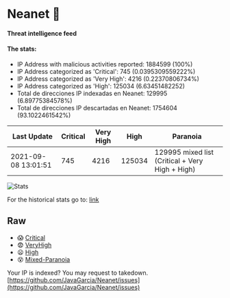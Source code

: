 # Neanet :hocho:
#### Threat intelligence feed
#### The stats:

- IP Address with malicious activities reported: 1884599 (100%)
- IP Address categorized as 'Critical':  745 (0.0395309559222%)
- IP Address categorized as 'Very High':  4216 (0.22370806734%)
- IP Address categorized as 'High':  125034 (6.63451482252)
- Total de direcciones IP indexadas en Neanet:  129995 (6.89775384578%)
- Total de direcciones IP descartadas en Neanet:  1754604 (93.1022461542%)

| Last Update | Critical | Very High | High | Paranoia |
| --- | --- | --- | --- | --- |
| 2021-09-08 13:01:51 | 745 | 4216 | 125034 | 129995 mixed list (Critical + Very High + High)|

![Stats](https://docs.google.com/spreadsheets/d/e/2PACX-1vSnaNMIXVabIpDJjufMlzH7poXnshF3mgd8Is1g9ytUEzVsP5my4Trn8f-xkoLLQ38xpL3HtmUexLo6/pubchart?oid=501124687&format=image)

For the historical stats go to: [link](/stats.csv)
## Raw
- :scream: [Critical](https://raw.githubusercontent.com/JavaGarcia/Neanet/master/blacklists/neanet_critical.txt)
- :fearful: [VeryHigh](https://raw.githubusercontent.com/JavaGarcia/Neanet/master/blacklists/neanet_veryHigh.txtt)
- :frowning: [High](https://raw.githubusercontent.com/JavaGarcia/Neanet/master/blacklists/neanet_high.txt)
- :dizzy_face: [Mixed-Paranoia](https://raw.githubusercontent.com/JavaGarcia/Neanet/master/blacklists/neanet_all.txt)


Your IP is indexed? You may request to takedown. [https://github.com/JavaGarcia/Neanet/issues](https://github.com/JavaGarcia/Neanet/issues)
















































































































































































































































































































































































































































































































































































































































































































































































































































































































































































































































































































































































































































































































































































































































































































































































































































































































































































































































































































































































































































































































































































































































































































































































































































































































































































































































































































































































































































































































































































































































































































































































































































































































































































































































































































































































































































































































































































































































































































































































































































































































































































































































































































































































































































































































































































































































































































































































































































































































































































































































































































































































































































































































































































































































































































































































































































































































































































































































































































































































































































































































































































































































































































































































































































































































































































































































































































































































































































































































































































































































































































































































































































































































































































































































































































































































































































































































































































































































































































































































































































































































































































































































































































































































































































































































































































































































































































































































































